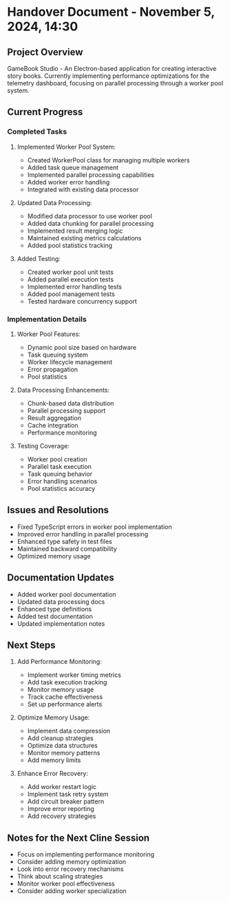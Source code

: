 # Handover Document - November 5, 2024, 14:30

## Project Overview
GameBook Studio - An Electron-based application for creating interactive story books. Currently implementing performance optimizations for the telemetry dashboard, focusing on parallel processing through a worker pool system.

## Current Progress

### Completed Tasks
1. Implemented Worker Pool System:
   - Created WorkerPool class for managing multiple workers
   - Added task queue management
   - Implemented parallel processing capabilities
   - Added worker error handling
   - Integrated with existing data processor

2. Updated Data Processing:
   - Modified data processor to use worker pool
   - Added data chunking for parallel processing
   - Implemented result merging logic
   - Maintained existing metrics calculations
   - Added pool statistics tracking

3. Added Testing:
   - Created worker pool unit tests
   - Added parallel execution tests
   - Implemented error handling tests
   - Added pool management tests
   - Tested hardware concurrency support

### Implementation Details
1. Worker Pool Features:
   - Dynamic pool size based on hardware
   - Task queuing system
   - Worker lifecycle management
   - Error propagation
   - Pool statistics

2. Data Processing Enhancements:
   - Chunk-based data distribution
   - Parallel processing support
   - Result aggregation
   - Cache integration
   - Performance monitoring

3. Testing Coverage:
   - Worker pool creation
   - Parallel task execution
   - Task queuing behavior
   - Error handling scenarios
   - Pool statistics accuracy

## Issues and Resolutions
- Fixed TypeScript errors in worker pool implementation
- Improved error handling in parallel processing
- Enhanced type safety in test files
- Maintained backward compatibility
- Optimized memory usage

## Documentation Updates
- Added worker pool documentation
- Updated data processing docs
- Enhanced type definitions
- Added test documentation
- Updated implementation notes

## Next Steps
1. Add Performance Monitoring:
   - Implement worker timing metrics
   - Add task execution tracking
   - Monitor memory usage
   - Track cache effectiveness
   - Set up performance alerts

2. Optimize Memory Usage:
   - Implement data compression
   - Add cleanup strategies
   - Optimize data structures
   - Monitor memory patterns
   - Add memory limits

3. Enhance Error Recovery:
   - Add worker restart logic
   - Implement task retry system
   - Add circuit breaker pattern
   - Improve error reporting
   - Add recovery strategies

## Notes for the Next Cline Session
- Focus on implementing performance monitoring
- Consider adding memory optimization
- Look into error recovery mechanisms
- Think about scaling strategies
- Monitor worker pool effectiveness
- Consider adding worker specialization

